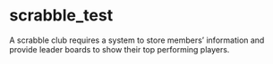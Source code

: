 # scrabble_test
A scrabble club requires a system to store members’ information and provide leader boards to show their top performing players.
